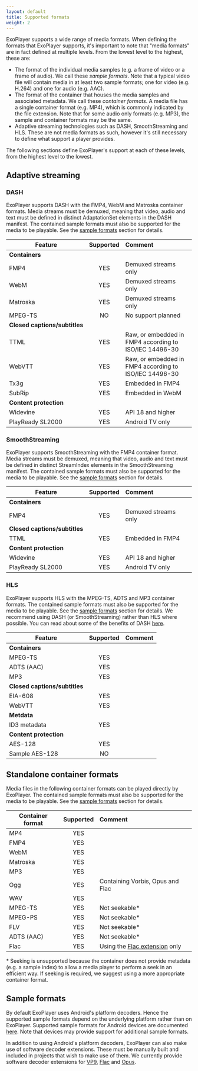 ```yaml
---
layout: default
title: Supported formats
weight: 2
---
```


ExoPlayer supports a wide range of media formats. When defining the formats that ExoPlayer supports, it's important to note that "media formats" are in fact defined at multiple levels. From the lowest level to the highest, these are:

* The format of the individual media samples (e.g. a frame of video or a frame of audio). We call these *sample formats*. Note that a typical video file will contain media in at least two sample formats; one for video (e.g. H.264) and one for audio (e.g. AAC).
* The format of the container that houses the media samples and associated metadata. We call these *container formats*. A media file has a single container format (e.g. MP4), which is commonly indicated by the file extension. Note that for some audio only formats (e.g. MP3), the sample and container formats may be the same.
* Adaptive streaming technologies such as DASH, SmoothStreaming and HLS. These are not media formats as such, however it's still necessary to define what support a player provides.

The following sections define ExoPlayer's support at each of these levels, from the highest level to the lowest.

## Adaptive streaming ##

### DASH ###

ExoPlayer supports DASH with the FMP4, WebM and Matroska container formats. Media streams must be demuxed, meaning that video, audio and text must be defined in distinct AdaptationSet elements in the DASH manifest. The contained sample formats must also be supported for the media to be playable. See the [sample formats](#sample-formats) section for details.

| Feature | Supported    | Comment              |
|---------|:------------:|:---------------------|
| **Containers** |||
| FMP4                          | YES          | Demuxed streams only |
| WebM | YES | Demuxed streams only |
| Matroska | YES | Demuxed streams only |
| MPEG-TS | NO | No support planned |
| **Closed&nbsp;captions/subtitles** |||
| TTML | YES | Raw, or embedded in FMP4 according to ISO/IEC 14496-30 |
| WebVTT | YES | Raw, or embedded in FMP4 according to ISO/IEC 14496-30 |
| Tx3g | YES | Embedded in FMP4 |
| SubRip | YES | Embedded in WebM |
| **Content protection**                  |||
| Widevine | YES | API 18 and higher |
| PlayReady SL2000                        | YES          | Android TV only      |

### SmoothStreaming ###

ExoPlayer supports SmoothStreaming with the FMP4 container format. Media streams must be demuxed, meaning that video, audio and text must be defined in distinct StreamIndex elements in the SmoothStreaming manifest. The contained sample formats must also be supported for the media to be playable. See the [sample formats](#sample-formats) section for details.

| Feature | Supported    | Comment              |
|---------|:------------:|:---------------------|
| **Containers**                          |||
| FMP4                          | YES          | Demuxed streams only |
| **Closed&nbsp;captions/subtitles**           |||
| TTML | YES | Embedded in FMP4 |
| **Content protection**                    |||
| Widevine | YES | API 18 and higher |
| PlayReady SL2000                        | YES          | Android TV only      |

### HLS ###

ExoPlayer supports HLS with the MPEG-TS, ADTS and MP3 container formats. The contained sample formats must also be supported for the media to be playable. See the [sample formats](#sample-formats) section for details. We recommend using DASH (or SmoothStreaming) rather than HLS where possible. You can read about some of the benefits of DASH [here](https://google.github.io/ExoPlayer/2015/05/08/the-benefits-of-dash.html).

| Feature | Supported    | Comment              |
|---------|:------------:|:---------------------|
| **Containers**                          |||
| MPEG-TS                                 | YES          ||
| ADTS (AAC) | YES ||
| MP3 | YES ||
| **Closed&nbsp;captions/subtitles**           |||
| EIA-608 | YES ||
| WebVTT                                  | YES          ||
| **Metdata** |||
| ID3 metadata                            | YES          ||
| **Content protection**                  |||
| AES-128                                 | YES          ||
| Sample AES-128 | NO ||

## Standalone container formats ##

Media files in the following container formats can be played directly by ExoPlayer. The contained sample formats must also be supported for the media to be playable. See the [sample formats](#sample-formats) section for details.

| Container format | Supported    | Comment              |
|------------------|:------------:|:---------------------|
| MP4 | YES ||
| FMP4 | YES ||
| WebM| YES ||
| Matroska| YES ||
| MP3 | YES ||
| Ogg | YES | Containing Vorbis, Opus and Flac |
| WAV | YES ||
| MPEG-TS | YES | Not seekable* |
| MPEG-PS | YES | Not seekable* |
| FLV | YES | Not seekable* |
| ADTS (AAC) | YES | Not seekable* |
| Flac | YES | Using the [Flac extension](https://github.com/google/ExoPlayer/tree/master/extensions/flac) only |

\* Seeking is unsupported because the container does not provide metadata (e.g. a sample index) to allow a media player to perform a seek in an efficient way. If seeking is required, we suggest using a more appropriate container format.

## Sample formats ##

By default ExoPlayer uses Android's platform decoders. Hence the supported sample formats depend on the underlying platform rather than on ExoPlayer. Supported sample formats for Android devices are documented [here](https://developer.android.com/guide/appendix/media-formats.html#core). Note that devices may provide support for additional sample formats.

In addition to using Android's platform decoders, ExoPlayer can also make use of software decoder extensions. These must be manually built and included in projects that wish to make use of them. We currently provide software decoder extensions for [VP9](https://github.com/google/ExoPlayer/tree/master/extensions/vp9), [Flac](https://github.com/google/ExoPlayer/tree/master/extensions/flac) and [Opus](https://github.com/google/ExoPlayer/tree/master/extensions/opus).
